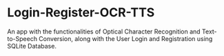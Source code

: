# Login-Register-OCR-TTS
An app with the functionalities of Optical Character Recognition and Text-to-Speech Conversion, along with the User Login and Registration using SQLite Database.
